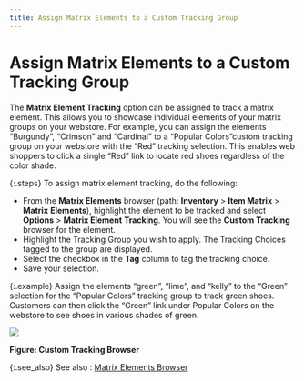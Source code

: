 ```yaml
---
title: Assign Matrix Elements to a Custom Tracking Group
---
```


# Assign Matrix Elements to a Custom Tracking Group


The **Matrix Element Tracking**  option can be assigned to track a matrix element. This allows you to showcase  individual elements of your matrix groups on your webstore. For example,  you can assign the elements “Burgundy”, “Crimson” and “Cardinal” to a  “Popular Colors”custom tracking group on your webstore with the “Red”  tracking selection. This enables web shoppers to click a single “Red”  link to locate red shoes regardless of the color shade.


{:.steps}
To assign matrix element tracking, do the  following:

- From the **Matrix Elements** browser (path: **Inventory** > **Item 
 Matrix** > **Matrix** **Elements**), highlight the element to  be tracked and select **Options**  > **Matrix Element** **Tracking**.  You will see the **Custom Tracking**  browser for the element.
- Highlight the Tracking  Group you wish to apply. The Tracking Choices tagged to the group are  displayed.
- Select the checkbox  in the **Tag** column to tag the tracking  choice.
- Save your selection.



{:.example}
Assign the elements “green”, “lime”, and “kelly”  to the “Green” selection for the “Popular Colors” tracking group to track  green shoes. Customers can then click the “Green” link under Popular Colors  on the webstore to see shoes in various shades of green.


![]({{site.mi_baseurl}}/img/custom_tracking_choice_mi.gif)


**Figure: Custom Tracking Browser**


{:.see_also}
See also
: [Matrix  Elements Browser]({{site.mi_baseurl}}/creating-matrix-group-and-matrix-items/elements/matrix_elements_browser_mi.html)
